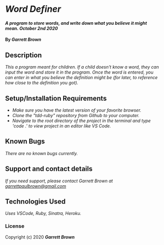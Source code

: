 # _Word Definer_

#### _A program to store words, and write down what you believe it might mean. October 2nd 2020_

#### By _**Garrett Brown**_

## Description

_This a program meant for children. If a child doesn't know a word, they can input the word and store it in the program. Once the word is entered, you can enter in what you believe the definition might be (for later, to reference how close to the definition you got)._

## Setup/Installation Requirements

* _Make sure you have the latest version of your favorite browser._
* _Clone the "tdd-ruby" repository from Github to your computer._
* _Navigate to the root directory of the project in the terminal and type 'code .' to view project in an editor like VS Code._

## Known Bugs

_There are no known bugs currently._

## Support and contact details

_If you need support, please contact Garrett Brown at <garrettpaulbrown@gmail.com>_

## Technologies Used

_Uses VSCode, Ruby, Sinatra, Heroku._

### License

Copyright (c) 2020 **_Garrett Brown_**
